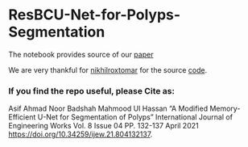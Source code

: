 # ResBCU-Net-for-Polyps-Segmentation
The notebook provides source of our [paper](https://www.ijew.io/paper/a-modified-memory-efficient-u-net-for-segmentation-of-polyps)

We are very thankful for [nikhilroxtomar](https://github.com/nikhilroxtomar) for the source [code](https://github.com/nikhilroxtomar/Polyp-Segmentation-using-UNET-in-TensorFlow-2.0).

### If you find the repo useful, please Cite as:
Asif Ahmad Noor Badshah Mahmood Ul Hassan “A Modified Memory-Efficient U-Net for Segmentation of Polyps” International Journal of Engineering Works Vol. 8 Issue 04 PP. 132-137 April 2021 https://doi.org/10.34259/ijew.21.804132137.
